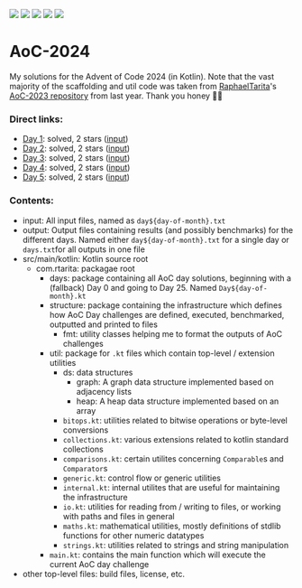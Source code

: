 ![](https://img.shields.io/badge/Kotlin-2.1.0-7F52FF?logo=kotlin)
![](https://img.shields.io/badge/Gradle-8.11.1-02303A?logo=gradle)
![](https://img.shields.io/badge/day%20📆-5-red)
![](https://img.shields.io/badge/stars%20⭐-10-gold)
![](https://img.shields.io/badge/days%20completed%20✅-5-58CC02)

# AoC-2024

My solutions for the Advent of Code 2024 (in Kotlin). Note that the vast majority of the scaffolding and util code was
taken from [RaphaelTarita](https://github.com/RaphaelTarita)'s [AoC-2023 repository](https://github.com/RaphaelTarita/AoC-2023) from last year.
Thank you honey 🫶🏼

### Direct links:

- [Day 1](src/main/kotlin/com/r3tro04/days/Day1.kt): solved, 2 stars ([input](input/day1.txt))
- [Day 2](src/main/kotlin/com/r3tro04/days/Day2.kt): solved, 2 stars ([input](input/day2.txt))
- [Day 3](src/main/kotlin/com/r3tro04/days/Day3.kt): solved, 2 stars ([input](input/day3.txt))
- [Day 4](src/main/kotlin/com/r3tro04/days/Day4.kt): solved, 2 stars ([input](input/day4.txt))
- [Day 5](src/main/kotlin/com/r3tro04/days/Day5.kt): solved, 2 stars ([input](input/day5.txt))


### Contents:

- input: All input files, named as `day${day-of-month}.txt`
- output: Output files containing results (and possibly benchmarks) for the different days. Named
  either `day${day-of-month}.txt` for a single day or `days.txt`for all outputs in one file
- src/main/kotlin: Kotlin source root
    - com.rtarita: packagae root
        - days: package containing all AoC day solutions, beginning with a (fallback) Day 0 and going to Day 25.
          Named `Day${day-of-month}.kt`
        - structure: package containing the infrastructure which defines how AoC Day challenges are defined, executed,
          benchmarked, outputted and printed to files
            - fmt: utility classes helping me to format the outputs of AoC challenges
        - util: package for `.kt` files which contain top-level / extension utilities
            - ds: data structures
                - graph: A graph data structure implemented based on adjacency lists
                - heap: A heap data structure implemented based on an array
            - `bitops.kt`: utilities related to bitwise operations or byte-level conversions
            - `collections.kt`: various extensions related to kotlin standard collections
            - `comparisons.kt`: certain utilites concerning `Comparable`s and `Comparator`s
            - `generic.kt`: control flow or generic utilities
            - `internal.kt`: internal utilites that are useful for maintaining the infrastructure
            - `io.kt`: utilities for reading from / writing to files, or working with paths and files in general
            - `maths.kt`: mathematical utilities, mostly definitions of stdlib functions for other numeric datatypes
            - `strings.kt`: utilities related to strings and string manipulation
        - `main.kt`: contains the main function which will execute the current AoC day challenge
- other top-level files: build files, license, etc.